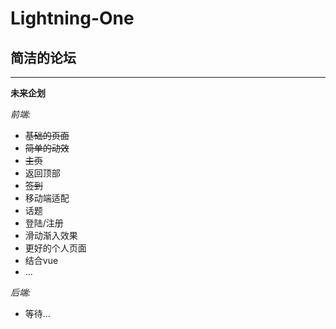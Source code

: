 Lightning-One
=================

简洁的论坛
-----------------
***
__未来企划__

_前端:_
* ~~基础的页面~~
* ~~简单的动效~~
* ~~主页~~
* 返回顶部
* ~~签到~~
* 移动端适配
* 话题
* 登陆/注册
* 滑动渐入效果
* 更好的个人页面
* 结合vue
* ...

_后端:_
* 等待...
